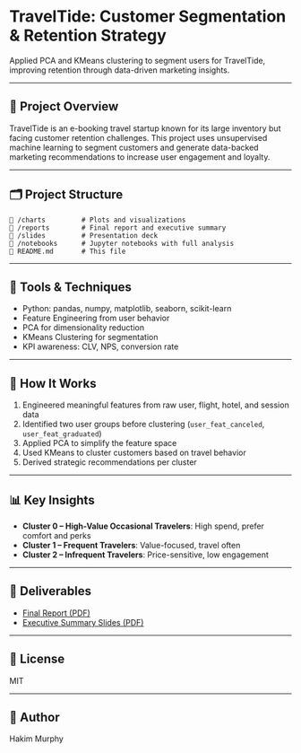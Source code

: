 # TravelTide: Customer Segmentation & Retention Strategy
Applied PCA and KMeans clustering to segment users for TravelTide, improving retention through data-driven marketing insights.

---

## 🚀 Project Overview

TravelTide is an e-booking travel startup known for its large inventory but facing customer retention challenges. 
This project uses unsupervised machine learning to segment customers and generate data-backed marketing recommendations 
to increase user engagement and loyalty.

---

## 🗂️ Project Structure

```
📁 /charts         # Plots and visualizations
📁 /reports        # Final report and executive summary
📁 /slides         # Presentation deck
📁 /notebooks      # Jupyter notebooks with full analysis
📄 README.md       # This file
```

---

## 🔧 Tools & Techniques

- Python: pandas, numpy, matplotlib, seaborn, scikit-learn
- Feature Engineering from user behavior
- PCA for dimensionality reduction
- KMeans Clustering for segmentation
- KPI awareness: CLV, NPS, conversion rate

---

## 🧠 How It Works

1. Engineered meaningful features from raw user, flight, hotel, and session data
2. Identified two user groups before clustering (`user_feat_canceled`, `user_feat_graduated`)
3. Applied PCA to simplify the feature space
4. Used KMeans to cluster customers based on travel behavior
5. Derived strategic recommendations per cluster

---

## 📊 Key Insights

- **Cluster 0 – High-Value Occasional Travelers**: High spend, prefer comfort and perks  
- **Cluster 1 – Frequent Travelers**: Value-focused, travel often  
- **Cluster 2 – Infrequent Travelers**: Price-sensitive, low engagement

---

## 📄 Deliverables

- [Final Report (PDF)](/TravelTide_Executive_Summary_hakim_murphy.pdf)
- [Executive Summary Slides (PDF)](/TravelTide_Slides_hakim_murphy.pdf)

---

## 📄 License
MIT

---
## 📌 Author
Hakim Murphy 
  

